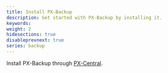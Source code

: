 ```yaml
---
title: Install PX-Backup
description: Get started with PX-Backup by installing it.
keywords: 
weight: 2
hidesections: true
disableprevnext: true
series: backup
---
```


Install PX-Backup through [PX-Central](https://docs.portworx.com/portworx-install-with-kubernetes/operate-and-maintain-on-kubernetes/pxcentral-onprem/install-pxcentral/). 






<!-- considering duplicating this from PX-Central and changing step 2 to discuss the options for PX-Backup. This will create a doc burden in maintenance though. 


## Prerequisites

A dedicated Kubernetes cluster consisting of the following:

* 3 worker nodes
* 50GB available `/root` disk size
* 4 CPU cores
* 8GB of memory
* A minimum of 1 disk with 100 GB, ideally 2 disks on each node with at least 100 GB each
* Kubernetes version 1.14.x, 1.15.x, or 1.16.x

For internet-connected clusters, the following ports must be open:

| Port | Component | Purpose | Incoming/Outgoing |
| :---: |:---:|:---:|:---:|
| 31234 | PX-Central | Access from outside | Incoming |
| 7070 | License server | License validation | Outgoing |

{{<info>}}
**NOTE:** You must use a dedicated Kubernetes cluster with no existing Portworx installations.
{{</info>}}

## Prepare air-gapped environments

If your cluster is internet-connected, skip this section. If your cluster is air-gapped, you must pull the Portworx license server and related Docker images to either your docker registry, or your server.

Pull the following required docker images onto your air-gapped environment:

  * quay.io/cortexproject/cortex:v0.4.0
  * cassandra:3.0
  * postgres:9.6
  * nginx:1.17.8
  * consul:0.7.1
  * memcached:1.4.25
  * pwxbuild/go-dnsmasq:release-1.0.7
  * grafana/grafana:6.5.2
  * metallb/speaker:v0.8.2
  * mysql:5.7.22
  * quay.io/kubernetes-ingress-controller/nginx-ingress-controller:0.26.1
  * quay.io/coreos/configmap-reload:v0.0.1
  * quay.io/prometheus/prometheus:v2.7.1
  * quay.io/coreos/prometheus-config-reloader:v0.35.0
  * quay.io/coreos/prometheus-config-reloader:v0.34.0
  * quay.io/coreos/prometheus-operator:v0.35.0
  * quay.io/coreos/prometheus-operator:v0.34.0
  * gcr.io/google_containers/kube-scheduler-amd64:v1.16.7
  * openstorage/stork:2.3.1
  * k8s.gcr.io/pause:3.1
  * portworx/pxcentral-onprem-ui-backend:1.0.0
  * portworx/pxcentral-onprem-ui-frontend:1.0.0
  * portworx/pxcentral-onprem-ui-lhbackend:1.0.0
  * portworx/pxcentral-onprem-els-ha-setup:1.0.0
  * portworx/pxcentral-onprem-post-setup:1.0.0
  * portworx/pxcentral-onprem-pre-setup:1.0.0
  * portworx/px-operator:1.2.1
  * portworx/oci-monitor:2.4.0
  * portworx/px-dev:2.4.0
  * portworx/pxcentral-onprem-operator:1.0.0
  * portworx/pxcentral-onprem-api:1.0.0
  * portworx/px-els:1.0.0
  * portworx/px-node-wiper:2.1.4

How you pull the Portworx license server and associated images depends on your air-gapped cluster configuration:

  * If you have a company-wide docker-registry server, pull the Portworx license server from Portworx:

       ```text
       sudo docker pull <required-docker-images>
       sudo docker tag <required-docker-images> <company-registry-hostname>:5000<path-to-required-docker-images>
       sudo docker push <company-registry-hostname>:5000<path-to-required-docker-images>
       ```

  * If you do not have a company-wide docker-registry server, pull the Portworx license server from portworx onto a computer that can access the internet and send it to your air-gapped cluster. The following example sends the docker image to the air-gapped cluster over ssh:

      ```text
      sudo docker pull <required-docker-images>
      sudo docker save <required-docker-images> | ssh root@<air-gapped-address> docker load
      ```

## Install PX-Central on-premises

Install PX-Central by downloading and running a script which deploys both Portworx and PX-Central:

1. Download the PX-Central install script and make it executable:

    ```text
    curl -o install.sh 'https://raw.githubusercontent.com/portworx/px-central-onprem/1.0.0/install.sh' && chmod +x install.sh
    ```

2. Run the script with any of [the options](/portworx-install-with-kubernetes/operate-and-maintain-on-kubernetes/pxcentral-onprem/install-script-reference/) required to configure PX-Central according to your needs; note that the `--license-password` option is required:

    * The following example deploys PX-Central without OIDC:

        ```text
        ./install.sh --license-password 'examplePassword'
        ```

    * The following example deploys PX-Central with OIDC:

        ```text
        ./install.sh --oidc-clientid test --oidc-secret abc0123d-9876-zyxw-m1n2-i1j2k345678l --oidc-endpoint 192.0.2.0:12345 --license-password 'Adm1n!Ur'
        ```

    * The following example deploys PX-Central on an air-gapped environment:

        ```text
        ./install.sh  --license-password 'examplePassword' --air-gapped --custom-registry test.ecr.us-east-1.amazonaws.com --image-repo-name pxcentral-onprem --image-pull-secret docregistry-secret
        ```

    * The following example deploys PX-Central on an air-gapped environment with OIDC:

        ```text
        ./install.sh  --license-password 'examplePassword' --oidc-clientid test --oidc-secret abc0123d-9876-zyxw-m1n2-i1j2k345678l  --oidc-endpoint X.X.X.X:Y --custom-registry test.ecr.us-east-1.amazonaws.com --image-repo-name pxcentral-onprem --image-pull-secret docregistry-secret
        ```

    The install process may take several minutes to complete.
-->